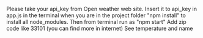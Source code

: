 Please take your api_key from Open weather web site.
Insert it to api_key in app.js
in the terminal when you are in the project folder "npm install" to install all node_modules.
Then from terminal run as "npm start"
Add zip code like 33101 (you can find more in internet) See temperature and name
